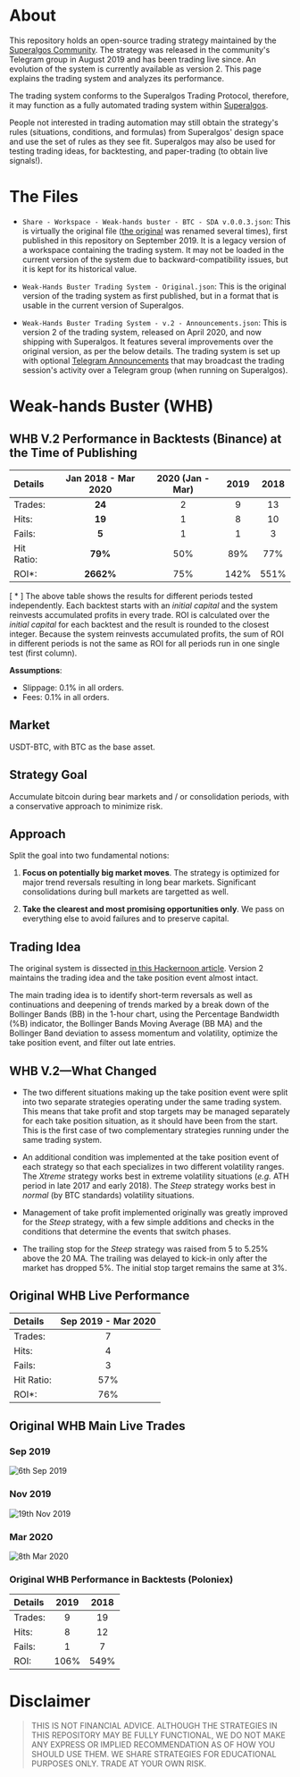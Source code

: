 # About
This repository holds an open-source trading strategy maintained by the [Superalgos Community](https://t.me/superalgoscommunity). The strategy was released in the community's Telegram group in August 2019 and has been trading live since. An evolution of the system is currently available as version 2. This page explains the trading system and analyzes its performance.

The trading system conforms to the Superalgos Trading Protocol, therefore, it may function as a fully automated trading system within [Superalgos](https://superalgos.org). 

People not interested in trading automation may still obtain the strategy's rules (situations, conditions, and formulas) from Superalgos' design space and use the set of rules as they see fit. Superalgos may also be used for testing trading ideas, for backtesting, and paper-trading (to obtain live signals!).

# The Files

* ```Share - Workspace - Weak-hands buster - BTC - SDA v.0.0.3.json```: This is virtually the original file ([the original](https://github.com/Superalgos/Strategy-BTC-WeakHandsBuster/blob/8f1879adb9be491fa28f34b58344d5223f4cdf3e/Share%20-%20Workspace%20-%20Weak-hands%20buster%20-%20BTC%20-%201hr.json) was renamed several times), first published in this repository on September 2019. It is a legacy version of a workspace containing the trading system. It may not be loaded in the current version of the system due to backward-compatibility issues, but it is kept for its historical value.

* ```Weak-Hands Buster Trading System - Original.json```: This is the original version of the trading system as first published, but in a format that is usable in the current version of Superalgos.

* ```Weak-Hands Buster Trading System - v.2 - Announcements.json```: This is version 2 of the trading system, released on April 2020, and now shipping with Superalgos. It features several improvements over the original version, as per the below details. The trading system is set up with optional [Telegram Announcements](https://docs.superalgos.org/suite-telegram-announcements.html) that may broadcast the trading session's activity over a Telegram group (when running on Superalgos).


# Weak-hands Buster (WHB)

## WHB V.2 Performance in Backtests (Binance) at the Time of Publishing

| Details | Jan 2018 - Mar 2020 | 2020 (Jan - Mar) | 2019 | 2018 | 
| :--- | :---: | :---: | :---: | :---: |
| Trades: | **24** | 2 | 9 | 13 |
| Hits: | **19** | 1 | 8 | 10 |
| Fails: | **5** | 1 | 1 | 3 |
|Hit Ratio: | **79%** | 50% | 89% | 77% |
| ROI*: | **2662%** | 75% | 142% | 551% |

[ * ] The above table shows the results for different periods tested independently. Each backtest starts with an *initial capital* and the system reinvests accumulated profits in every trade. ROI is calculated over the *initial capital* for each backtest and the result is rounded to the closest integer. Because the system reinvests accumulated profits, the sum of ROI in different periods is not the same as ROI for all periods run in one single test (first column).

**Assumptions**:

* Slippage: 0.1% in all orders.
* Fees: 0.1% in all orders.

## Market

USDT-BTC, with BTC as the base asset.

## Strategy Goal

Accumulate bitcoin during bear markets and / or consolidation periods, with a conservative approach to minimize risk.

## Approach

Split the goal into two fundamental notions:

1. **Focus on potentially big market moves**. The strategy is optimized for major trend reversals resulting in long bear markets. Significant consolidations during bull markets are targetted as well.

2. **Take the clearest and most promising opportunities only**. We pass on everything else to avoid failures and to preserve capital.

## Trading Idea

The original system is dissected [in this Hackernoon article](https://hackernoon.com/how-to-increase-your-bitcoin-holdings-in-a-bear-market-part-1-kjwp2gwu). Version 2 maintains the trading idea and the take position event almost intact. 

The main trading idea is to identify short-term reversals as well as continuations and deepening of trends marked by a break down of the Bollinger Bands (BB) in the 1-hour chart, using the Percentage Bandwidth (%B) indicator, the Bollinger Bands Moving Average (BB MA) and the Bollinger Band deviation to assess momentum and volatility, optimize the take position event, and filter out late entries.

## WHB V.2&mdash;What Changed

* The two different situations making up the take position event were split into two separate strategies operating under the same trading system. This means that take profit and stop targets may be managed separately for each take position situation, as it should have been from the start. This is the first case of two complementary strategies running under the same trading system.

* An additional condition was implemented at the take position event of each strategy so that each specializes in two different volatility ranges. The *Xtreme* strategy works best in extreme volatility situations (*e.g.* ATH period in late 2017 and early 2018). The *Steep* strategy works best in *normal* (by BTC standards) volatility situations.

* Management of take profit implemented originally was greatly improved for the *Steep* strategy, with a few simple additions and checks in the conditions that determine the events that switch phases.

* The trailing stop for the *Steep* strategy was raised from 5 to 5.25% above the 20 MA. The trailing was delayed to kick-in only after the market has dropped 5%. The initial stop target remains the same at 3%.

## Original WHB Live Performance

| Details | Sep 2019 - Mar 2020 |
| :--- | :---: |
| Trades: | 7 |
| Hits: | 4 |
| Fails: | 3 |
| Hit Ratio: | 57% |
| ROI*: | 76% |

## Original WHB Main Live Trades

### Sep 2019

![6th Sep  2019](https://user-images.githubusercontent.com/13994516/79866577-43febb00-83dd-11ea-851a-398db2c4a60c.PNG)

### Nov 2019

![19th Nov  2019](https://user-images.githubusercontent.com/13994516/79866595-4d882300-83dd-11ea-9608-b57a342690e3.PNG)

### Mar 2020

![8th Mar  2020](https://user-images.githubusercontent.com/13994516/79866599-4eb95000-83dd-11ea-9c51-66ffd99b41bd.PNG)

### Original WHB Performance in Backtests (Poloniex)

| Details | 2019 | 2018 |
| :--- | :---: | :---: |
| Trades: | 9 | 19 |
| Hits: | 8 | 12 |
| Fails: | 1 | 7 |
| ROI: | 106% | 549% |

# Disclaimer

> THIS IS NOT FINANCIAL ADVICE. ALTHOUGH THE STRATEGIES IN THIS REPOSITORY MAY BE FULLY FUNCTIONAL, WE DO NOT MAKE ANY EXPRESS OR IMPLIED RECOMMENDATION AS OF HOW YOU SHOULD USE THEM. WE SHARE STRATEGIES FOR EDUCATIONAL PURPOSES ONLY. TRADE AT YOUR OWN RISK.
